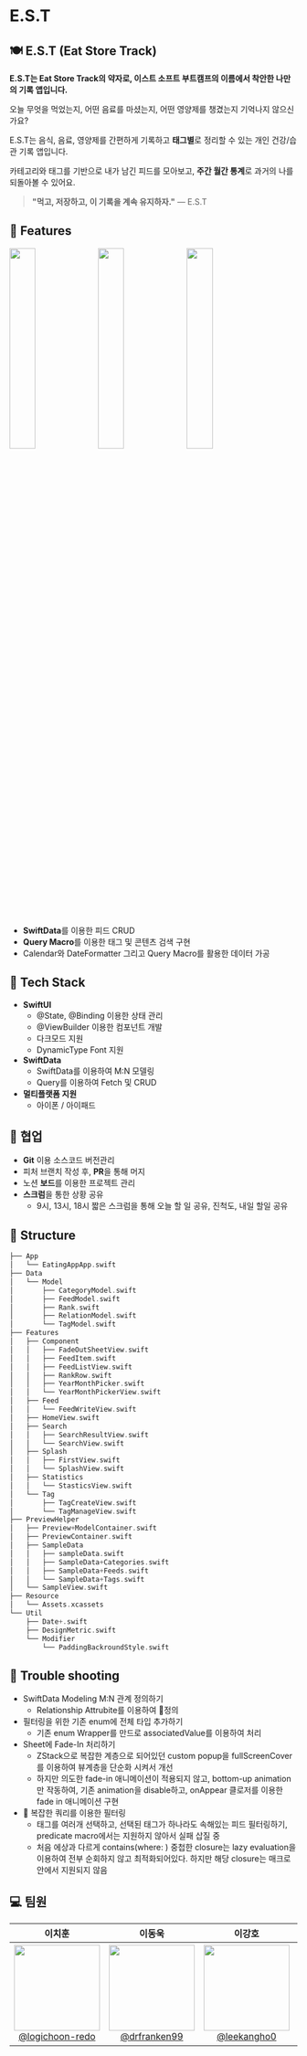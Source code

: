 # E.S.T

## 🍽️ E.S.T (Eat Store Track)

**E.S.T는 Eat Store Track의 약자로, 이스트 소프트 부트캠프의 이름에서 착안한 나만의 기록 앱입니다.**

 오늘 무엇을 먹었는지, 어떤 음료를 마셨는지, 어떤 영양제를 챙겼는지 기억나지 않으신가요?
 
 E.S.T는 음식, 음료, 영양제를 간편하게 기록하고 **태그별**로 정리할 수 있는 개인 건강/습관 기록 앱입니다.
 
 카테고리와 태그를 기반으로 내가 남긴 피드를 모아보고, **주간 월간 통계**로 과거의 나를 되돌아볼 수 있어요.
 
 
 > **"먹고, 저장하고, 이 기록을 계속 유지하자."** 
  — E.S.T

## 📱 Features
<p>
<img src = "https://github.com/user-attachments/assets/0752c0cc-c983-46b5-8e28-a041263480c4" width=30% hgap = 10>
<img src = "https://github.com/user-attachments/assets/21ce8424-410f-41f0-b735-13e805a2c1b9" width=30% hgap = 10>
<img src = "https://github.com/user-attachments/assets/fbfddc1f-51d7-4241-b8d6-908740b9d332" width=30% hgap = 10>
</p>

- **SwiftData**를 이용한 피드 CRUD
- **Query Macro**를 이용한 태그 및 콘텐츠 검색 구현
- Calendar와 DateFormatter 그리고 Query Macro를 활용한 데이터 가공

##  🧱 Tech Stack

- **SwiftUI**
  - @State, @Binding 이용한 상태 관리
  - @ViewBuilder 이용한 컴포넌트 개발
  - 다크모드 지원
  - DynamicType Font 지원
- **SwiftData**
  - SwiftData를 이용하여 M:N 모델링
  - Query를 이용하여 Fetch 및 CRUD
- **멀티플랫폼 지원**
  - 아이폰 / 아이패드 

## 🤝 **협업**

- **Git** 이용 소스코드 버전관리
- 피처 브랜치 작성 후, **PR**을 통해 머지
- 노션 **보드**를 이용한 프로젝트 관리
- **스크럼**을 통한 상황 공유
  - 9시, 13시, 18시 짧은 스크럼을 통해 오늘 할 일 공유, 진척도, 내일 할일 공유


## 📂 Structure

```swift
├── App
│   └── EatingAppApp.swift
├── Data
│   └── Model
│       ├── CategoryModel.swift
│       ├── FeedModel.swift
│       ├── Rank.swift
│       ├── RelationModel.swift
│       └── TagModel.swift
├── Features
│   ├── Component
│   │   ├── FadeOutSheetView.swift
│   │   ├── FeedItem.swift
│   │   ├── FeedListView.swift
│   │   ├── RankRow.swift
│   │   ├── YearMonthPicker.swift
│   │   └── YearMonthPickerView.swift
│   ├── Feed
│   │   └── FeedWriteView.swift
│   ├── HomeView.swift
│   ├── Search
│   │   ├── SearchResultView.swift
│   │   └── SearchView.swift
│   ├── Splash
│   │   ├── FirstView.swift
│   │   └── SplashView.swift
│   ├── Statistics
│   │   └── StasticsView.swift
│   └── Tag
│       ├── TagCreateView.swift
│       └── TagManageView.swift
├── PreviewHelper
│   ├── Preview+ModelContainer.swift
│   ├── PreviewContainer.swift
│   ├── SampleData
│   │   ├── sampleData.swift
│   │   ├── SampleData+Categories.swift
│   │   ├── SampleData+Feeds.swift
│   │   └── SampleData+Tags.swift
│   └── SampleView.swift
├── Resource
│   └── Assets.xcassets
└── Util
    ├── Date+.swift
    ├── DesignMetric.swift
    └── Modifier
        └── PaddingBackroundStyle.swift
```

## 🏹 Trouble shooting
- SwiftData Modeling M:N 관계 정의하기
  - Relationship Attrubite를 이용하여 정의
- 필터링을 위한 기존 enum에 전체 타입 추가하기
  - 기존 enum Wrapper를 만드로 associatedValue를 이용하여 처리  
- Sheet에 Fade-In 처리하기
  - ZStack으로 복잡한 계층으로 되어있던 custom popup을 fullScreenCover를 이용하여 뷰계층을 단순화 시켜서 개선
  - 하지만 의도한 fade-in 애니메이션이 적용되지 않고, bottom-up animation만 작동하여, 기존 animation을 disable하고, onAppear 클로저를 이용한 fade in 애니메이션 구현
- 🪏 복잡한 쿼리를 이용한 필터링
  - 태그를 여러개 선택하고, 선택된 태그가 하나라도 속해있는 피드 필터링하기, predicate macro에서는 지원하지 않아서 실패 삽질 중
  - 처음 에상과 다르게 contains(where: ) 중첩한 closure는 lazy evaluation을 이용하여 전부 순회하지 않고 최적화되어있다. 하지만 해당 closure는 매크로 안에서 지원되지 않음
   
## 💻 팀원


|                          **이치훈**                          |                          **이동욱**                          |                          **이강호**                          |                          **최혜진**                          |
| :----------------------------------------------------------: | :----------------------------------------------------------: | :----------------------------------------------------------: | :----------------------------------------------------------: |
| [<img src="https://avatars.githubusercontent.com/logichoon-redo" height=150 width=150> <br/> @logichoon-redo](https://github.com/logichoon-redo) | [<img src="https://avatars.githubusercontent.com/drfranken99" height=150 width=150> <br/> @drfranken99](https://github.com/drfranken99) | [<img src="https://avatars.githubusercontent.com/ibcylon" height=150 width=150> <br/> @leekangho0](https://github.com/leekangho0) | [<img src="https://avatars.githubusercontent.com/lastduck2" height=150 width=150> <br/> @[lastduck2](https://github.com/lastduck2) |
